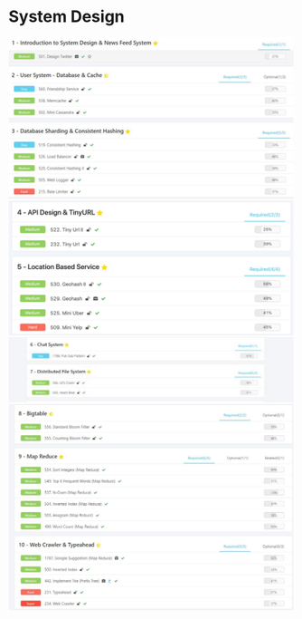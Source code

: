 # System Design

![](Images/01.jpeg)
![](Images/02.jpeg)
![](Images/03.jepg.png)
![](Images/04.jpeg)